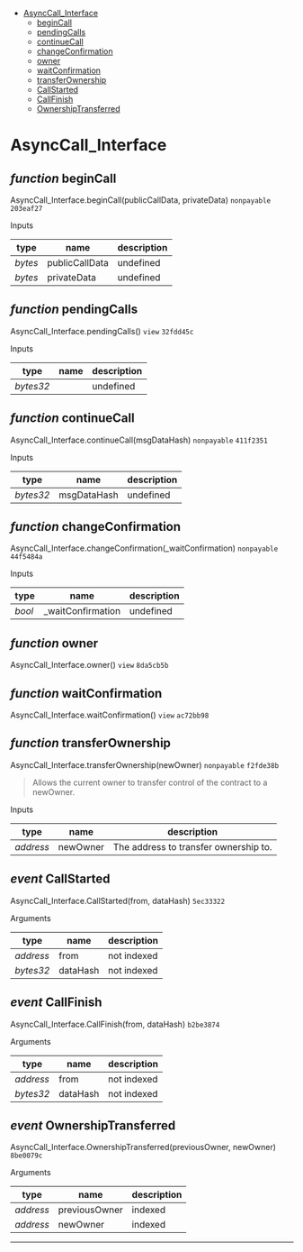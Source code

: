 * [AsyncCall_Interface](#asynccall_interface)
  * [beginCall](#function-begincall)
  * [pendingCalls](#function-pendingcalls)
  * [continueCall](#function-continuecall)
  * [changeConfirmation](#function-changeconfirmation)
  * [owner](#function-owner)
  * [waitConfirmation](#function-waitconfirmation)
  * [transferOwnership](#function-transferownership)
  * [CallStarted](#event-callstarted)
  * [CallFinish](#event-callfinish)
  * [OwnershipTransferred](#event-ownershiptransferred)

# AsyncCall_Interface


## *function* beginCall

AsyncCall_Interface.beginCall(publicCallData, privateData) `nonpayable` `203eaf27`


Inputs

| **type** | **name** | **description** |
|-|-|-|
| *bytes* | publicCallData | undefined |
| *bytes* | privateData | undefined |


## *function* pendingCalls

AsyncCall_Interface.pendingCalls() `view` `32fdd45c`


Inputs

| **type** | **name** | **description** |
|-|-|-|
| *bytes32* |  | undefined |


## *function* continueCall

AsyncCall_Interface.continueCall(msgDataHash) `nonpayable` `411f2351`


Inputs

| **type** | **name** | **description** |
|-|-|-|
| *bytes32* | msgDataHash | undefined |


## *function* changeConfirmation

AsyncCall_Interface.changeConfirmation(_waitConfirmation) `nonpayable` `44f5484a`


Inputs

| **type** | **name** | **description** |
|-|-|-|
| *bool* | _waitConfirmation | undefined |


## *function* owner

AsyncCall_Interface.owner() `view` `8da5cb5b`





## *function* waitConfirmation

AsyncCall_Interface.waitConfirmation() `view` `ac72bb98`





## *function* transferOwnership

AsyncCall_Interface.transferOwnership(newOwner) `nonpayable` `f2fde38b`

> Allows the current owner to transfer control of the contract to a newOwner.

Inputs

| **type** | **name** | **description** |
|-|-|-|
| *address* | newOwner | The address to transfer ownership to. |

## *event* CallStarted

AsyncCall_Interface.CallStarted(from, dataHash) `5ec33322`

Arguments

| **type** | **name** | **description** |
|-|-|-|
| *address* | from | not indexed |
| *bytes32* | dataHash | not indexed |

## *event* CallFinish

AsyncCall_Interface.CallFinish(from, dataHash) `b2be3874`

Arguments

| **type** | **name** | **description** |
|-|-|-|
| *address* | from | not indexed |
| *bytes32* | dataHash | not indexed |

## *event* OwnershipTransferred

AsyncCall_Interface.OwnershipTransferred(previousOwner, newOwner) `8be0079c`

Arguments

| **type** | **name** | **description** |
|-|-|-|
| *address* | previousOwner | indexed |
| *address* | newOwner | indexed |


---